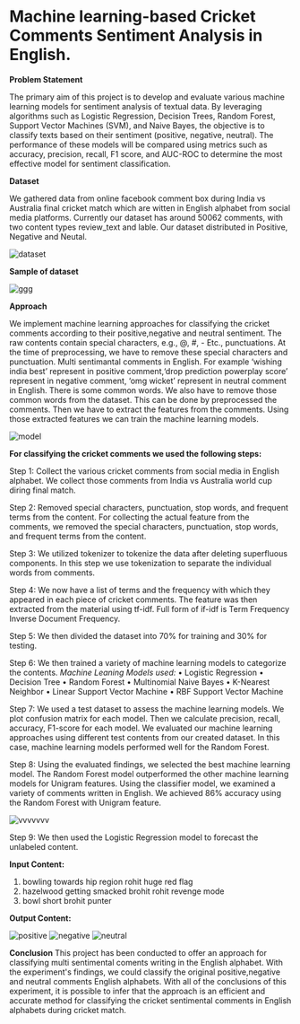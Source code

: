 # Machine learning-based Cricket Comments Sentiment Analysis in English.

**Problem Statement**

The primary aim of this project is to develop and evaluate various machine learning models for sentiment analysis of textual data. By leveraging algorithms such as Logistic Regression, Decision Trees, Random Forest, Support Vector Machines (SVM), and Naive Bayes, the objective is to classify texts based on their sentiment (positive, negative, neutral). The performance of these models will be compared using metrics such as accuracy, precision, recall, F1 score, and AUC-ROC to determine the most effective model for sentiment classification.  


**Dataset**

We gathered data from online facebook comment box during India vs Australia final cricket match which are witten in English alphabet from social media platforms.  Currently our dataset has around 50062 comments, with two content types review_text and lable. Our dataset distributed in Positive, Negative and Neutal.

![dataset](https://github.com/user-attachments/assets/f32e1d5a-1bf9-40c6-a307-f71d71882466)


**Sample of dataset**

![ggg](https://github.com/user-attachments/assets/58ec30bc-eafe-486b-8718-db6951b57768)


**Approach**

We implement machine learning approaches for classifying the cricket comments according to their positive,negative and neutral sentiment. The raw contents contain special characters, e.g., @, #, - Etc., punctuations. At the time of preprocessing, we have to remove these special characters and punctuation. Multi sentimantal comments in English. For example ‘wishing india best’ represent  in positive comment,‘drop prediction powerplay score’ represent  in negative comment, ‘omg wicket’ represent  in neutral comment in English. There is some common words. We also have to remove those common words from the dataset. This can be done by preprocessed the comments. Then we have to extract the features from the comments. Using those extracted features we can train the machine learning models. 


 ![model](https://github.com/user-attachments/assets/185abe7a-e8e4-4da6-a2a4-42bda5b36d7a)



**For classifying the cricket comments we used the following steps:**

Step 1: Collect the various cricket comments from social media in English alphabet. We collect those comments from India vs Australia world cup diring final match.

Step 2: Removed special characters, punctuation, stop words, and frequent terms from the content. For collecting the actual feature from the comments, we removed the special characters, punctuation, stop words, and frequent terms from the content. 

Step 3: We utilized tokenizer to tokenize the data after deleting superfluous components. In this step we use tokenization to separate the individual words from comments.

Step 4: We now have a list of terms and the frequency with which they appeared in each piece of cricket comments. The feature was then extracted from the material using tf-idf. Full form of if-idf is Term Frequency Inverse Document Frequency. 

Step 5: We then divided the dataset into 70% for training and 30% for testing. 

Step 6: We then trained a variety of machine learning models to categorize the contents. 
*Machine Leaning Models used:*
•	Logistic Regression
•	Decision Tree
•	Random Forest
•	Multinomial Naive Bayes
•	K-Nearest Neighbor
•	Linear Support Vector Machine
•	RBF Support Vector Machine

Step 7: We used a test dataset to assess the machine learning models. We plot confusion matrix for each model. Then we calculate precision, recall, accuracy, F1-score for each model. We evaluated our machine learning approaches using different test contents from our created dataset. In this case, machine learning models performed well for the Random Forest. 

Step 8: Using the evaluated findings, we selected the best machine learning model. The Random Forest model outperformed the other machine learning models for Unigram features. Using the classifier model, we examined a variety of comments written in English. We achieved 86% accuracy using the Random Forest with Unigram feature.


![vvvvvvv](https://github.com/user-attachments/assets/ed85b4df-e13c-4e5a-ad49-2cc447ec73eb)



Step 9: We then used the Logistic Regression model to forecast the unlabeled content.

**Input Content:**

1. bowling towards hip region rohit huge red flag
2. hazelwood getting smacked brohit rohit revenge mode
3. bowl short brohit punter


**Output Content:**

![positive](https://github.com/user-attachments/assets/6dcb43fb-497d-4ebe-adcf-65dba37148f7)
![negative](https://github.com/user-attachments/assets/ec749991-a358-4e9e-99ca-7903c5121aca)
![neutral](https://github.com/user-attachments/assets/5e30e0c7-c737-44d4-ae2a-f02f06346475)

**Conclusion**
This project has been conducted to offer an approach for classifying multi sentimental coments writing in the English alphabet. With the experiment's findings, we could classify the original positive,negative and neutral comments English alphabets. With all of the conclusions of this experiment, it is possible to infer that the approach is an efficient and accurate method for classifying the cricket sentimental comments in English alphabets during cricket match. 

